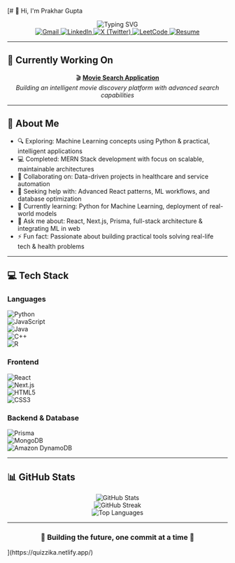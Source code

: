 [# 👋 Hi, I'm Prakhar Gupta

<div align="center">
  <img src="https://readme-typing-svg.herokuapp.com?font=Fira+Code&pause=1000&color=9D4EDD&center=true&vCenter=true&width=600&lines=Full+Stack+Developer;React+&+MERN+Specialist;Machine+Learning+Enthusiast;Problem+Solver;Open+Source+Contributor" alt="Typing SVG" />
</div>

<div align="center">
  <a href="mailto:prakhar.gupta.212003@gmail.com">
    <img src="https://img.shields.io/badge/Gmail-D14836?style=for-the-badge&logo=gmail&logoColor=white" alt="Gmail" />
  </a>
  <a href="https://www.linkedin.com/in/prakhar2103/" target="_blank">
    <img src="https://img.shields.io/badge/LinkedIn-%230077B5.svg?style=for-the-badge&logo=linkedin&logoColor=white" alt="LinkedIn" />
  </a>
  <a href="https://x.com/static_program" target="_blank">
    <img src="https://img.shields.io/badge/X-%23000000.svg?style=for-the-badge&logo=X&logoColor=white" alt="X (Twitter)" />
  </a>
  <a href="https://leetcode.com/u/hiQ1/" target="_blank">
    <img src="https://img.shields.io/badge/LeetCode-000000?style=for-the-badge&logo=LeetCode&logoColor=#d16c06" alt="LeetCode" />
  </a>
  <a href="https://drive.google.com/file/d/11VcniszwTUsDufDYHcFTiWcAsx3qr2ey/view?usp=sharing" target="_blank">
    <img src="https://img.shields.io/badge/Resume-4285F4?style=for-the-badge&logo=googledrive&logoColor=white" alt="Resume" />
  </a>
</div>

---

## 🚀 Currently Working On

<div align="center">

🎬 **[Movie Search Application](https://github.com/pg2103/movie-search)**  
*Building an intelligent movie discovery platform with advanced search capabilities*

</div>

---

## 💫 About Me

- 🔍 Exploring: Machine Learning concepts using Python & practical, intelligent applications  
- 💻 Completed: MERN Stack development with focus on scalable, maintainable architectures  
- 🤝 Collaborating on: Data-driven projects in healthcare and service automation  
- 🙏 Seeking help with: Advanced React patterns, ML workflows, and database optimization  
- 🌱 Currently learning: Python for Machine Learning, deployment of real-world models  
- 💬 Ask me about: React, Next.js, Prisma, full-stack architecture & integrating ML in web  
- ⚡ Fun fact: Passionate about building practical tools solving real-life tech & health problems

---

## 💻 Tech Stack

### Languages

![Python](https://img.shields.io/badge/-Python-3670A0?style=for-the-badge&logo=python&logoColor=ffdd54)  
![JavaScript](https://img.shields.io/badge/-JavaScript-F7DF1E?style=for-the-badge&logo=javascript&logoColor=black)  
![Java](https://img.shields.io/badge/-Java-ED8B00?style=for-the-badge&logo=openjdk&logoColor=white)  
![C++](https://img.shields.io/badge/-C++-00599C?style=for-the-badge&logo=cplusplus&logoColor=white)  
![R](https://img.shields.io/badge/-R-276DC3?style=for-the-badge&logo=r&logoColor=white)

### Frontend

![React](https://img.shields.io/badge/-React-61DAFB?style=for-the-badge&logo=react&logoColor=black)  
![Next.js](https://img.shields.io/badge/-Next.js-000000?style=for-the-badge&logo=next.js&logoColor=white)  
![HTML5](https://img.shields.io/badge/-HTML5-E34F26?style=for-the-badge&logo=html5&logoColor=white)  
![CSS3](https://img.shields.io/badge/-CSS3-1572B6?style=for-the-badge&logo=css3&logoColor=white)

### Backend & Database

![Prisma](https://img.shields.io/badge/-Prisma-3982CE?style=for-the-badge&logo=prisma&logoColor=white)  
![MongoDB](https://img.shields.io/badge/-MongoDB-4ea94b?style=for-the-badge&logo=mongodb&logoColor=white)  
![Amazon DynamoDB](https://img.shields.io/badge/-DynamoDB-4053D6?style=for-the-badge&logo=amazondynamodb&logoColor=white)

---

## 📊 GitHub Stats

<div align="center">  
  <img src="https://github-readme-stats.vercel.app/api?username=pg2103&theme=synthwave&showicons=true&count_private=true" alt="GitHub Stats" />  
</div>

<div align="center">  
  <img src="https://github-readme-streak-stats.herokuapp.com/?user=pg2103&theme=synthwave" alt="GitHub Streak" />  
</div>

<div align="center">  
  <img src="https://github-readme-stats.vercel.app/api/top-langs/?username=pg2103&theme=synthwave&layout=compact" alt="Top Languages" />  
</div>

---

<div align="center">  
  <h3>🌟 Building the future, one commit at a time 🌟</h3>  
</div>
](https://quizzika.netlify.app/)
